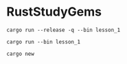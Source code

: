 # RustStudyGems

```shell
cargo run --release -q --bin lesson_1 
```

```shell
cargo run --bin lesson_1
```
```shell
cargo new
```
